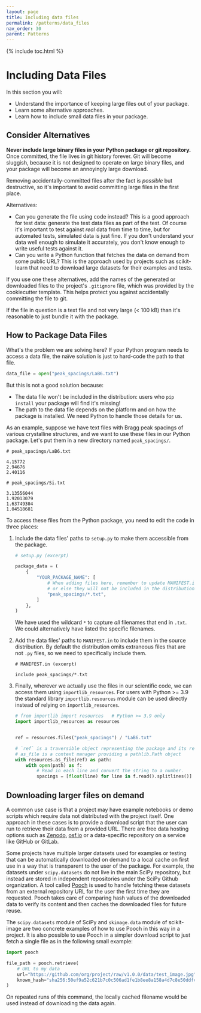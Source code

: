 ```yaml
---
layout: page
title: Including data files
permalink: /patterns/data_files
nav_order: 30
parent: Patterns
---
```


{% include toc.html %}

# Including Data Files

In this section you will:

- Understand the importance of keeping large files out of your package.
- Learn some alternative approaches.
- Learn how to include small data files in your package.

## Consider Alternatives

**Never include large binary files in your Python package or git repository.**
Once committed, the file lives in git history forever. Git will become
sluggish, because it is not designed to operate on large binary files, and your
package will become an annoyingly large download.

Removing accidentally-committed files after the fact is *possible* but
destructive, so it's important to avoid committing large files in the first
place.

Alternatives:

- Can you generate the file using code instead? This is a good approach for
  test data: generate the test data files as part of the test. Of course it's
  important to test against *real* data from time to time, but for automated
  tests, simulated data is just fine. If you don't understand your data well
  enough to simulate it accurately, you don't know enough to write useful tests
  against it.
- Can you write a Python function that fetches the data on demand from some
  public URL? This is the approach used by projects such as scikit-learn that
  need to download large datasets for their examples and tests.

If you use one these alternatives, add the names of the generated or downloaded
files to the project's `.gitignore` file, which was provided by the
cookiecutter template. This helps protect you against accidentally committing
the file to git.

If the file in question is a text file and not very large (\< 100 kB) than it's
reasonable to just bundle it with the package.

## How to Package Data Files

What's the problem we are solving here? If your Python program needs to access
a data file, the naïve solution is just to hard-code the path to that file.

```python
data_file = open("peak_spacings/LaB6.txt")
```

But this is not a good solution because:

- The data file won't be included in the distribution: users who `pip
  install` your package will find it's missing!
- The path to the data file depends on the platform and on how the package is
  installed. We need Python to handle those details for us.

As an example, suppose we have text files with Bragg peak spacings of various
crystalline structures, and we want to use these files in our Python package.
Let's put them in a new directory named `peak_spacings/`.

```text
# peak_spacings/LaB6.txt

4.15772
2.94676
2.40116
```

```text
# peak_spacings/Si.txt

3.13556044
1.92013079
1.63749304
1.04518681
```

To access these files from the Python package, you need to edit the code in
three places:

1. Include the data files' paths to `setup.py` to make them accessible from
   the package.

   ```python
   # setup.py (excerpt)

   package_data = (
       {
           "YOUR_PACKAGE_NAME": [
               # When adding files here, remember to update MANIFEST.in as well,
               # or else they will not be included in the distribution on PyPI!
               "peak_spacings/*.txt",
           ]
       },
   )
   ```

   We have used the wildcard `*` to capture *all* filenames that end in
   `.txt`. We could alternatively have listed the specific filenames.

2. Add the data files' paths to `MANIFEST.in` to include them in the source
   distribution. By default the distribution omits extraneous files that are
   not `.py` files, so we need to specifically include them.

   ```text
   # MANIFEST.in (excerpt)

   include peak_spacings/*.txt
   ```

3. Finally, wherever we actually use the files in our scientific code, we can
   access them using `importlib_resources`. For users with Python >= 3.9 the
   standard library `importlib.resources` module can be used directly instead
   of relying on `importlib_resources`.

   ```python
   # from importlib import resources   # Python >= 3.9 only
   import importlib_resources as resources


   ref = resources.files("peak_spacings") / "LaB6.txt"

   # `ref` is a traversible object representing the package and its resources
   # as_file is a context manager providing a pathlib.Path object
   with resources.as_file(ref) as path:
       with open(path) as f:
           # Read in each line and convert the string to a number.
           spacings = [float(line) for line in f.read().splitlines()]
   ```

## Downloading larger files on demand

A common use case is that a project may have example notebooks or demo scripts
which require data not distributed with the project itself. One approach in
these cases is to provide a download script that the user can run to retrieve
their data from a provided URL. There are free data hosting options such as
[Zenodo][], [osf.io][] or a data-specific repository on a service like GitHub
or GitLab.

Some projects have multiple larger datasets used for examples or testing that
can be automatically downloaded on demand to a local cache on first use in a
way that is transparent to the user of the package. For example, the datasets
under `scipy.datasets` do not live in the main SciPy repository, but instead
are stored in independent repositories under the SciPy Github organization.
A tool called [Pooch][] is used to handle fetching these datasets from an
external repository URL for the user the first time they are requested. Pooch
takes care of comparing hash values of the downloaded data to verify its
content and then caches the downloaded files for future reuse.

The `scipy.datasets` module of SciPy and `skimage.data` module of scikit-image
are two concrete examples of how to use Pooch in this way in a project. It is
also possible to use Pooch in a simpler download script to just fetch a single
file as in the following small example:


```py
import pooch

file_path = pooch.retrieve(
    # URL to my data
    url="https://github.com/org/project/raw/v1.0.0/data/test_image.jpg",
    known_hash="sha256:50ef9a52c621b7c0c506ad1fe1b8ee8a158a4d7c8e50ddfce1e273a422dca3f9",
)
```

On repeated runs of this command, the locally cached filename would be used instead of
downloading the data again.

[importlib_resources]: https://importlib-resources.readthedocs.io/en/latest/
[osf.io]: https://osf.io/
[Pooch]: https://www.fatiando.org/pooch/latest/
[Zenodo]: https://zenodo.org/
